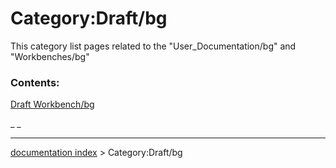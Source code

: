 # Category:Draft/bg
This category list pages related to the \"User\_Documentation/bg\" and \"Workbenches/bg\"

### Contents:

[Draft Workbench/bg](Draft_Workbench/bg.md)

_ _

---
[documentation index](../README.md) > Category:Draft/bg

